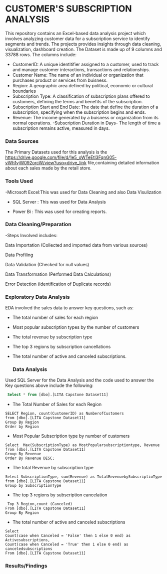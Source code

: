 # CUSTOMER'S SUBSCRIPTION ANALYSIS
This repository contains an Excel-based data analysis project which involves analyzing customer data for a subscription service to identify segments and trends. The projects provides insights through data cleaning, visualization, dashboard creation. The Dataset is made up of 9 columns and 33788 rows. The columns include:

- CustomerID: A unique identitifier assigned to a customer, used to track and manage customer interactions, transactions and relationships.
- Customer Name: The name of an individual or organization that purchases product or services from buisness.
- Region: A geographic area defined by political, economic or cultural boundaries
- Subscription Type: A classification of subscription plans offered to customers, defining the terms and benefits of the subscription.
- Subscription Start and End Date: The date that define the duration of a subscription, specifying when the subscription begins and ends.
- Revenue: The income generated by a buisness or organization from its normal operations.
-Subscription Duration in Days- The length of time a subscription remains active, measured in days.

### Data Sources

The Primary Datasets used for this analysis is the https://drive.google.com/file/d/1e5_oWTeEtl3FqnG05-vWh1vjW092orcW/view?usp=drive_link file,containing detailed information about each sales made by the retail store.

### Tools Used

-Microsoft Excel:This was used for Data Cleaning and also Data Visulization

- SQL Server : This was used for Data Analysis
  
- Power Bi : This was used for creating reports. 

### Data Cleaning/Preparation

-Steps Involved includes:

Data Importation (Collected and imported data from various sources)

Data Profiling

Data Validation (Checked for null values)

Data Transformation (Performed Data Calculations)

Error Detection (identification of Duplicate records)

### Exploratory Data Analysis

EDA involved the sales data to answer key questions, such as:

- The total number of sales for each region
- Most popular subscription types by the number of customers
- The total revenue by subscription type
- The top 3 regions by subscription cancellations
- The total number of active and canceled subscriptions.

  ### Data Analysis

Used SQL Server for the Data Analysis and the code used to answer the Key questions above include the following:

```Sql
 Select * from [dbo].[LITA Capstone Dataset11]
```
- The Total Number of Sales for each Region
```
SELECT Region, count(CustomerID) as NumberofCustomers
from [dbo].[LITA Capstone Dataset11]
Group By Region
Order by Region
```

- Most Popular Subscription type by number of customers
```
Select  Max(SubscriptionType) as MostPopularsubscriptiontype, Revenue
from [dbo].[LITA Capstone Dataset11]
Group By Revenue
Order By Revenue DESC;
```

- The total Revenue by subscription type
```
Select SubscriptionType, sum(Revenue) as TotalRevenuebySubscriptioType
from [dbo].[LITA Capstone Dataset11]
Group by SubscriptionType
```

- The top 3 regions by subscription cancelation
```
 Top 3 Region,count (Canceled)
From [dbo].[LITA Capstone Dataset11]
Group By Region
```

- The total number of active and canceled subscriptions
```
Select 
Count(case when Canceled = 'False' then 1 else 0 end) as Activesubscriptions,
Count(case when Canceled = 'True' then 1 else 0 end) as canceledsubscriptions
From [dbo].[LITA Capstone Dataset11]
```

### Results/Findings







